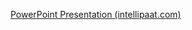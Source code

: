 [PowerPoint Presentation (intellipaat.com)](https://intellipaat.com/mediaFiles/2019/02/SQL-Commands-Cheat-Sheet.pdf?US)
